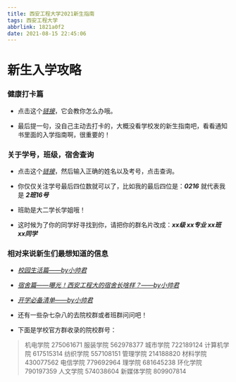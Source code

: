 ```yaml
---
title: 西安工程大学2021新生指南
tags: 西安工程大学
abbrlink: 1821a0f2
date: 2021-08-15 22:45:06
---
```

# 新生入学攻略

### 健康打卡篇

- 点击这个[_链接_](https://jwoss1.wozaixiaoyuan.com/web/yingxin/xagcdx/index.html)，它会教你怎么办哦。

- 最后提一句，没自己主动去打卡的，大概没看学校发的新生指南吧，看看通知书里面的入学指南啊，很重要的！

### 关于学号，班级，宿舍查询

- 点击这个[_链接_](http://zhaoban.xpu.edu.cn:8080/avplan/index4contract.jsp?userid=zsb&xpuFlag=a)，然后输入正确的姓名以及考号，点击查询。

- 你仅仅关注学号最后四位数就可以了，比如我的最后四位是：___0216___ 就代表我是 ___2班16号___

- 班助是大二学长学姐哦！

- 这时候为了你的同学好寻找到你，请把你的群名片改成：___xx级 xx专业 xx班 xx同学___

### 相对来说新生们最想知道的信息
- [_校园生活篇——by小帅君_](https://mp.weixin.qq.com/s/f72R-2KovdPGSN82tXN3wg)

- [_宿舍篇——曝光！西安工程大的宿舍长啥样？——by小帅君_](https://mp.weixin.qq.com/s/kIFbUhwy7Y3HeZ8iYRQ69w)

- [_开学必备清单——by小帅君_](https://mp.weixin.qq.com/s/rdOycYA7mS1F2ZAdtsqWNg)

- 还有一些杂七杂八的去院校群或者班群问问吧！

- 下面是学校官方群收录的院校群号：
> 机电学院  275061671
> 服装学院  562978377
> 城市学院  722189124
> 计算机学院    617515314
> 纺织学院  557108151
> 管理学院  214188820
> 材料学院  430077562
> 电信学院  779692964
> 理学院    681645238
> 环化学院  790197359
> 人文学院  574038604
> 新媒体学院    809907814